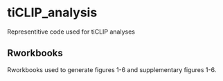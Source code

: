 # tiCLIP_analysis
Representitive code used for tiCLIP analyses

## Rworkbooks

Rworkbooks used to generate figures 1-6 and supplementary figures 1-6. 
